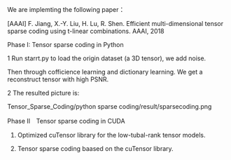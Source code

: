 We are implemting the following paper：

[AAAI] F. Jiang, X.-Y. Liu, H. Lu, R. Shen. Efficient multi-dimensional tensor sparse coding using t-linear combinations. AAAI, 2018

Phase I: Tensor sparse coding in Python 

1 Run starrt.py to load the origin dataset (a 3D tensor), we add noise.

  Then through cofficience learning and dictionary learning. We get a reconstruct tensor with high PSNR.

2 The resulted picture is:

Tensor_Sparse_Coding/python sparse coding/result/sparsecoding.png

Phase II　Tensor sparse coding in CUDA

1. Optimized cuTensor library for the low-tubal-rank tensor models.

2. Tensor sparse coding baased on the cuTensor library.



